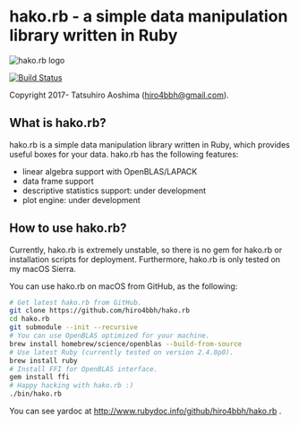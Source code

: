 # hako.rb - a simple data manipulation library written in Ruby
![hako.rb logo](https://rawgit.com/hiro4bbh/hako.rb/master/icon_title.svg)

[![Build Status](https://travis-ci.org/hiro4bbh/hako.rb.svg?branch=master)](https://travis-ci.org/hiro4bbh/hako.rb)

Copyright 2017- Tatsuhiro Aoshima (hiro4bbh@gmail.com).

## What is hako.rb?
hako.rb is a simple data manipulation library written in Ruby, which
provides useful boxes for your data.
hako.rb has the following features:

- linear algebra support with OpenBLAS/LAPACK
- data frame support
- descriptive statistics support: under development
- plot engine: under development

## How to use hako.rb?
Currently, hako.rb is extremely unstable, so there is no gem for hako.rb
or installation scripts for deployment.
Furthermore, hako.rb is only tested on my macOS Sierra.

You can use hako.rb on macOS from GitHub, as the following:

```bash
# Get latest hako.rb from GitHub.
git clone https://github.com/hiro4bbh/hako.rb
cd hako.rb
git submodule --init --recursive
# You can use OpenBLAS optimized for your machine.
brew install homebrew/science/openblas --build-from-source
# Use latest Ruby (currently tested on version 2.4.0p0).
brew install ruby
# Install FFI for OpenBLAS interface.
gem install ffi
# Happy hacking with hako.rb :)
./bin/hako.rb
```

You can see yardoc at http://www.rubydoc.info/github/hiro4bbh/hako.rb .
